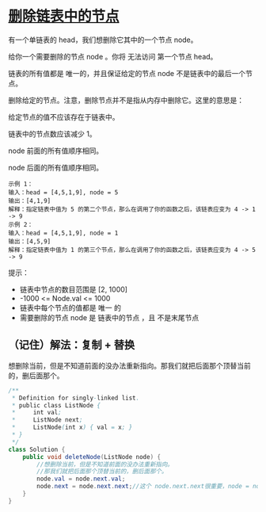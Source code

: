 # [删除链表中的节点](https://leetcode.cn/problems/delete-node-in-a-linked-list/description/)
有一个单链表的 head，我们想删除它其中的一个节点 node。

给你一个需要删除的节点 node 。你将 无法访问 第一个节点  head。

链表的所有值都是 唯一的，并且保证给定的节点 node 不是链表中的最后一个节点。

删除给定的节点。注意，删除节点并不是指从内存中删除它。这里的意思是：

给定节点的值不应该存在于链表中。

链表中的节点数应该减少 1。

node 前面的所有值顺序相同。

node 后面的所有值顺序相同。


````
示例 1：
输入：head = [4,5,1,9], node = 5
输出：[4,1,9]
解释：指定链表中值为 5 的第二个节点，那么在调用了你的函数之后，该链表应变为 4 -> 1 -> 9
示例 2：
输入：head = [4,5,1,9], node = 1
输出：[4,5,9]
解释：指定链表中值为 1 的第三个节点，那么在调用了你的函数之后，该链表应变为 4 -> 5 -> 9
````

提示：
- 链表中节点的数目范围是 [2, 1000]
- -1000 <= Node.val <= 1000
- 链表中每个节点的值都是 唯一 的
- 需要删除的节点 node 是 链表中的节点 ，且 不是末尾节点

## （记住）解法：复制 + 替换
想删除当前，但是不知道前面的没办法重新指向。那我们就把后面那个顶替当前的，删后面那个。
````java
/**
 * Definition for singly-linked list.
 * public class ListNode {
 *     int val;
 *     ListNode next;
 *     ListNode(int x) { val = x; }
 * }
 */
class Solution {
    public void deleteNode(ListNode node) {
        //想删除当前，但是不知道前面的没办法重新指向。
        //那我们就把后面那个顶替当前的，删后面那个。
        node.val = node.next.val;
        node.next = node.next.next;//这个 node.next.next很重要，node = node.next是不行的，节点没有少，需要下下一个换掉下一个
    }
}
````